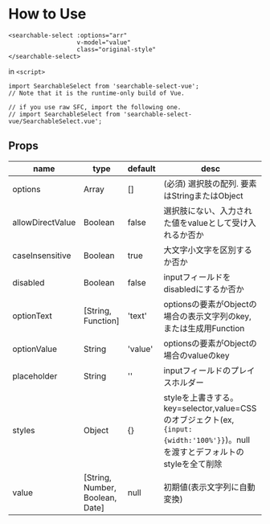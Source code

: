# How to Use

```
<searchable-select :options="arr"
                   v-model="value"
                   class="original-style"
</searchable-select>
```

in `<script>`

```
import SearchableSelect from 'searchable-select-vue';
// Note that it is the runtime-only build of Vue.

// if you use raw SFC, import the following one.
// import SearchableSelect from 'searchable-select-vue/SearchableSelect.vue';
```

## Props

|name|type|default|desc|
|---|---|---|---|
|options|Array|[]|(必須) 選択肢の配列. 要素はStringまたはObject|
|allowDirectValue|Boolean|false|選択肢にない、入力された値をvalueとして受け入れるか否か|
|caseInsensitive|Boolean| true|大文字小文字を区別するか否か|
|disabled|Boolean| false|inputフィールドをdisabledにするか否か|
|optionText|[String, Function]| 'text'|optionsの要素がObjectの場合の表示文字列のkey, または生成用Function|
|optionValue|String| 'value'|optionsの要素がObjectの場合のvalueのkey|
|placeholder|String| ''|inputフィールドのプレイスホルダー|
|styles|Object|{}|styleを上書きする。key=selector,value=CSSのオブジェクト(ex, `{input: {width:'100%'}}`)。nullを渡すとデフォルトのstyleを全て削除|
|value|[String, Number, Boolean, Date]|null|初期値(表示文字列に自動変換)|

